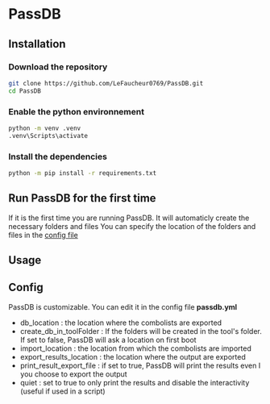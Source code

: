 # PassDB

## Installation

### Download the repository

```bash
git clone https://github.com/LeFaucheur0769/PassDB.git
cd PassDB
```

### Enable the python environnement 

```bash
python -m venv .venv
.venv\Scripts\activate    
```

### Install the dependencies

```bash
python -m pip install -r requirements.txt
```


## Run PassDB for the first time

If it is the first time you are running PassDB. It will automaticly create the necessary folders and files
You can specify the location of the folders and files in the [config file](#config)

## Usage

## Config

PassDB is customizable. You can edit it in the config file **passdb.yml**
- db_location : the location where the combolists are exported
- create_db_in_toolFolder : If the folders will be created in the tool's folder. If set to false, PassDB will ask a location on first boot
- import_location : the location from which the combolists are imported
- export_results_location : the location where the output are exported
- print_result_export_file : if set to true, PassDB will print the results even I you choose to export the output
- quiet : set to true to only print the results and disable the interactivity (useful if used in a script)
